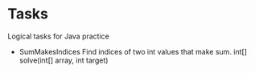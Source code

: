 # Tasks
Logical tasks for Java practice

- SumMakesIndices
Find indices of two int values that make sum.
  int[] solve(int[] array, int target)
  
